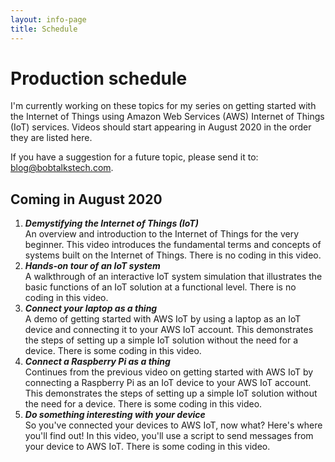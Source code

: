 ```yaml
---
layout: info-page
title: Schedule
---
```


# Production schedule
<a id="production_schedule"/>
I'm currently working on these topics for my series on getting started
with the Internet of Things using Amazon Web Services (AWS) Internet of Things
(IoT) services. Videos should start appearing in August 2020 in the order they
are listed here.

If you have a suggestion for a future topic, please send it to: blog@bobtalkstech.com.

## Coming in August 2020

1. **_Demystifying the Internet of Things (IoT)_**<br />An overview and introduction to the
Internet of Things for the very beginner. This video introduces the fundamental
terms and concepts of systems built on the Internet of Things. There is no coding
in this video.
1. **_Hands-on tour of an IoT system_**<br />A walkthrough of an interactive IoT system
simulation that illustrates the basic functions of an IoT solution at a functional
level. There is no coding in this video.
1. **_Connect your laptop as a thing_**<br />A demo of getting started with
AWS IoT by using a laptop as an IoT device and connecting it to your AWS IoT
account. This demonstrates the steps of setting up a simple IoT solution
without the need for a device. There is some coding in this video.
1. **_Connect a Raspberry Pi as a thing_**<br />Continues from the previous video on
getting started with AWS IoT by connecting a Raspberry Pi as an IoT device to your
AWS IoT account. This demonstrates the steps of setting up a simple IoT solution
without the need for a device. There is some coding in this video.
1. **_Do something interesting with your device_**<br />So you've connected your
devices to AWS IoT, now what? Here's where you'll find out! In this video, you'll
use a script to send messages from your device to AWS IoT. There is some coding
in this video.
